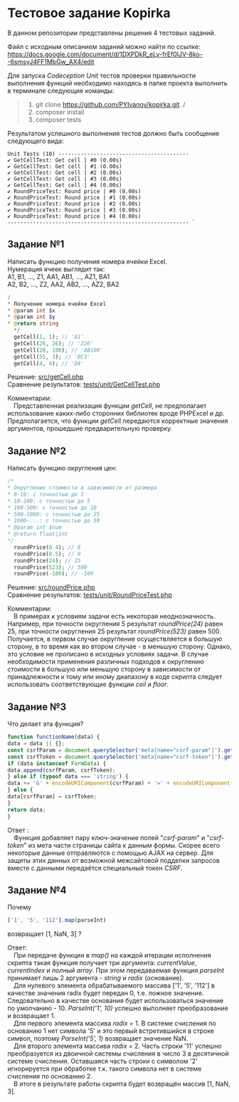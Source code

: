 # Тестовое задание Kopirka

В данном репозитории представлены решения 4 тестовых заданий. 

Файл с исходным описанием заданий можно найти по ссылке:  
https://docs.google.com/document/d/1DXPDkR_eLy-frEf0lJV-8ko--6smsyJ4FF1MbGw_AX4/edit


Для запуска *Codeception Unit* тестов проверки правильности выполнения функций необходимо находясь в папке проекта выполнить в терминале следующие команды:  

> 1. git clone https://github.com/PYIvanov/kopirka.git ./
> 2. composer install
> 3. composer tests

Результатом успешного выполнения тестов должно быть сообщение следующего вида:

```
Unit Tests (10) -----------------------------------------  
✔ GetCellTest: Get cell | #0 (0.00s)  
✔ GetCellTest: Get cell | #1 (0.00s)   
✔ GetCellTest: Get cell | #2 (0.00s)  
✔ GetCellTest: Get cell | #3 (0.00s)  
✔ GetCellTest: Get cell | #4 (0.00s)  
✔ RoundPriceTest: Round price | #0 (0.00s)  
✔ RoundPriceTest: Round price | #1 (0.00s)  
✔ RoundPriceTest: Round price | #2 (0.00s)  
✔ RoundPriceTest: Round price | #3 (0.00s)  
✔ RoundPriceTest: Round price | #4 (0.00s)  
--------------------------------------------------------- ` 
```


## Задание №1
Написать функцию получения номера ячейки Excel.  
Нумерация ячеек выглядит так:  
A1, B1, ..., Z1, AA1, AB1, ..., AZ1, BA1  
A2, B2, ..., Z2, AA2, AB2, ..., AZ2, BA2  
```php
/
* Получение номера ячейки Excel
* @param int $x
* @param int $y
* @return string
  */
  getCell(1, 1); // 'A1'
  getCell(26, 26); // 'Z26'
  getCell(28, 100); // 'AB100'
  getCell(55, 3); // 'BC3'
  getCell(4, 4); // 'D4'
```
Решение: [src/getCell.php](src/getCell.php)  
Сравнение результатов: [tests/unit/GetCellTest.php](tests/unit/GetCellTest.php)

Комментарии:  
&emsp;Представленная реализация функции *getCell*, не предполагает использование каких-либо сторонних библиотек вроде PHPExcel и др.
Предполагается, что функции *getCell* передаются корректные значения аргументов, прошедшие предварительную проверку.


## Задание №2
Написать функцию округления цен:  
```php
/*
* Округление стоимости в зависимости от размера
* 0-10: с точностью до 1
* 10-100: с точностью до 5
* 100-500: с точностью до 10
* 500-1000: с точностью до 25
* 1000-...: с точностью до 50
* @param int $num
* @return float|int
*/
  roundPrice(8.4); // 8
  roundPrice(8.5); // 9
  roundPrice(24); // 25
  roundPrice(523); // 500
  roundPrice(-100); // -100
```

Решение: [src/roundPrice.php](src/roundPrice.php)  
Сравнение результатов: [tests/unit/RoundPriceTest.php](tests/unit/RoundPriceTest.php)

Комментарии:  
&emsp;В примерах к условиям задачи есть некоторая неоднозначность. Например,
при точности округления 5 результат *roundPrice(24)* равен 25,
при точности округления 25 результат *roundPrice(523)* равен 500.
Получается, в первом случае округление осуществляется в большую сторону, в то время как во втором случае - в меньшую сторону.
Однако, это условие не прописано в исходных условиях задачи.
В случае необходимости применения различных подходов к округлению стоимости в большую или
меньшую сторону в зависимости от принадлежности к тому или иному диапазону
в коде скрипта следует использовать соответствующие функции *ceil* и *floor*.

## Задание №3

Что делает эта функция?
```javascript
function functionName(data) {
data = data || {};
const csrfParam = document.querySelector('meta[name="csrf-param"]').getAttribute('content');
const csrfToken = document.querySelector('meta[name="csrf-token"]').getAttribute('content');
if (data instanceof FormData) {
data.append(csrfParam, csrfToken);
} else if (typeof data === 'string') {
data += '&' + encodeURIComponent(csrfParam) + '=' + encodeURIComponent(csrfToken);
} else {
data[csrfParam] = csrfToken;
}
return data;
}
```
Ответ :  
&emsp;Функция добавляет пару ключ-значение полей "*csrf-param*" и "*csrf-token*" из мета части страницы сайта к данным формы.
Скорее всего некоторые данные отправляются с помощью AJAX на сервер. Для защиты этих данных от возможной межсайтовой подделки
запросов вместе с данными передаётся специальный токен *CSRF*.


## Задание №4
Почему
```javascript
['1', '5', '112'].map(parseInt)
```
возвращает [1, NaN, 3] ?

Ответ:  
&emsp;При передаче функции в *map()* на каждой итерации исполнения скрипта
такая функция получает три аргумента: *currentValue*, *currentIndex* и *полный array*.
При этом передаваемая функция *parseInt* принимает лишь 2 аргумента - *string* и *radix* (основание).  
&emsp;Для нулевого элемента обрабатываемого массива ['1', '5', '112'] в качестве значения radix будет передан 0, т.е. ложное значение.
Следовательно в качестве основания будет использоваться значение по умолчанию - 10.
*ParseInt('1', 10)* успешно выполняет преобразование и возвращает 1.  
&emsp;Для первого элемента массива *radix* = 1. В системе счисления по основанию 1 нет символа '5' и это первый встретившийся в строке символ,
поэтому *ParseInt('5', 1)* возвращает значение NaN.  
&emsp;Для второго элемента массива *radix* = 2. Часть строки '11' успешно преобразуется из двоичной системы счисления в число 3 в десятичной системе счисления. Оставшаяся часть строки с символом '2' игнорируется при обработке т.к. такого символа нет в системе счисления по основанию 2.  
&emsp;В итоге в результате работы скрипта будет возвращён массив [1, NaN, 3].




